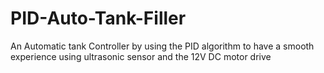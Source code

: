 # PID-Auto-Tank-Filler
An Automatic tank Controller by using the PID algorithm to have a smooth experience using ultrasonic sensor and the 12V DC motor drive
